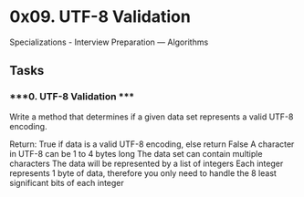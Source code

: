 # 0x09. UTF-8 Validation
Specializations - Interview Preparation ― Algorithms

## Tasks

### ***0. UTF-8 Validation ***

Write a method that determines if a given data set represents a valid UTF-8 encoding.

Return: True if data is a valid UTF-8 encoding, else return False
A character in UTF-8 can be 1 to 4 bytes long
The data set can contain multiple characters
The data will be represented by a list of integers
Each integer represents 1 byte of data, therefore you only need to handle the 8 least significant bits of each integer
